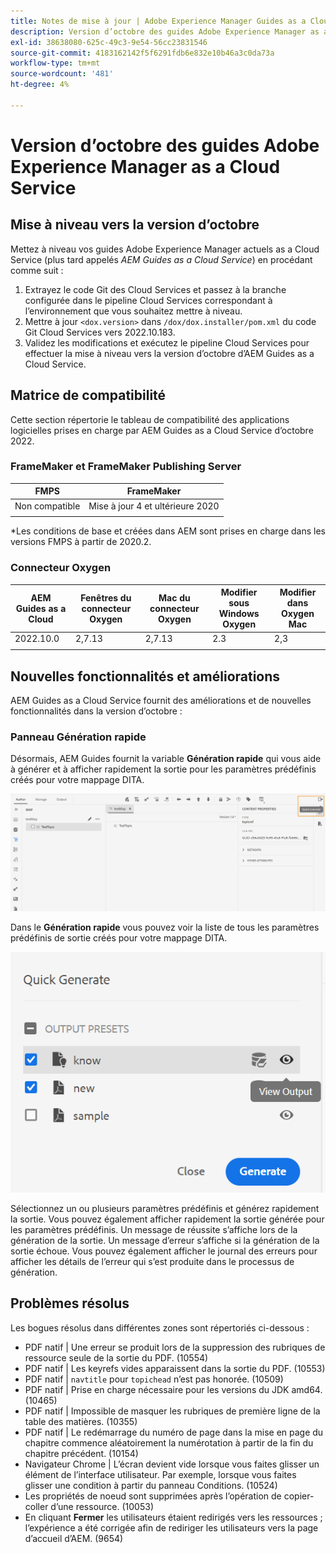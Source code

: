 ```yaml
---
title: Notes de mise à jour | Adobe Experience Manager Guides as a Cloud Service, version d’octobre 2022
description: Version d’octobre des guides Adobe Experience Manager as a Cloud Service
exl-id: 38638080-625c-49c3-9e54-56cc23831546
source-git-commit: 4183162142f5f6291fdb6e832e10b46a3c0da73a
workflow-type: tm+mt
source-wordcount: '481'
ht-degree: 4%

---
```


# Version d’octobre des guides Adobe Experience Manager as a Cloud Service

## Mise à niveau vers la version d’octobre

Mettez à niveau vos guides Adobe Experience Manager actuels as a Cloud Service (plus tard appelés *AEM Guides as a Cloud Service*) en procédant comme suit :
1. Extrayez le code Git des Cloud Services et passez à la branche configurée dans le pipeline Cloud Services correspondant à l’environnement que vous souhaitez mettre à niveau.
2. Mettre à jour `<dox.version>` dans `/dox/dox.installer/pom.xml` du code Git Cloud Services vers 2022.10.183.
3. Validez les modifications et exécutez le pipeline Cloud Services pour effectuer la mise à niveau vers la version d’octobre d’AEM Guides as a Cloud Service.

## Matrice de compatibilité

Cette section répertorie le tableau de compatibilité des applications logicielles prises en charge par AEM Guides as a Cloud Service d’octobre 2022.

### FrameMaker et FrameMaker Publishing Server

| FMPS | FrameMaker |
| --- | --- |
| Non compatible | Mise à jour 4 et ultérieure 2020 |
|  |  |

*Les conditions de base et créées dans AEM sont prises en charge dans les versions FMPS à partir de 2020.2.

### Connecteur Oxygen

| AEM Guides as a Cloud | Fenêtres du connecteur Oxygen | Mac du connecteur Oxygen | Modifier sous Windows Oxygen | Modifier dans Oxygen Mac |
| --- | --- | --- | --- | --- |
| 2022.10.0 | 2,7.13 | 2,7.13 | 2.3 | 2,3 |
|  |  |  |  |


## Nouvelles fonctionnalités et améliorations

AEM Guides as a Cloud Service fournit des améliorations et de nouvelles fonctionnalités dans la version d’octobre :


### Panneau Génération rapide

Désormais, AEM Guides fournit la variable **Génération rapide** qui vous aide à générer et à afficher rapidement la sortie pour les paramètres prédéfinis créés pour votre mappage DITA.

![Icône de génération rapide](assets/quick-generate-icon.png)

Dans le **Génération rapide** vous pouvez voir la liste de tous les paramètres prédéfinis de sortie créés pour votre mappage DITA.

![Panneau Génération rapide](assets/quick-generate-panel.png)

Sélectionnez un ou plusieurs paramètres prédéfinis et générez rapidement la sortie. Vous pouvez également afficher rapidement la sortie générée pour les paramètres prédéfinis. Un message de réussite s’affiche lors de la génération de la sortie. Un message d’erreur s’affiche si la génération de la sortie échoue. Vous pouvez également afficher le journal des erreurs pour afficher les détails de l’erreur qui s’est produite dans le processus de génération.


## Problèmes résolus

Les bogues résolus dans différentes zones sont répertoriés ci-dessous :

* PDF natif | Une erreur se produit lors de la suppression des rubriques de ressource seule de la sortie du PDF. (10554)
* PDF natif | Les keyrefs vides apparaissent dans la sortie du PDF. (10553)
* PDF natif | `navtitle` pour `topichead` n’est pas honorée. (10509)
* PDF natif | Prise en charge nécessaire pour les versions du JDK amd64. (10465)
* PDF natif | Impossible de masquer les rubriques de première ligne de la table des matières. (10355)
* PDF natif | Le redémarrage du numéro de page dans la mise en page du chapitre commence aléatoirement la numérotation à partir de la fin du chapitre précédent. (10154)
* Navigateur Chrome | L’écran devient vide lorsque vous faites glisser un élément de l’interface utilisateur. Par exemple, lorsque vous faites glisser une condition à partir du panneau Conditions. (10524)
* Les propriétés de noeud sont supprimées après l’opération de copier-coller d’une ressource. (10053)
* En cliquant  **Fermer** les utilisateurs étaient redirigés vers les ressources ; l’expérience a été corrigée afin de rediriger les utilisateurs vers la page d’accueil d’AEM. (9654)
